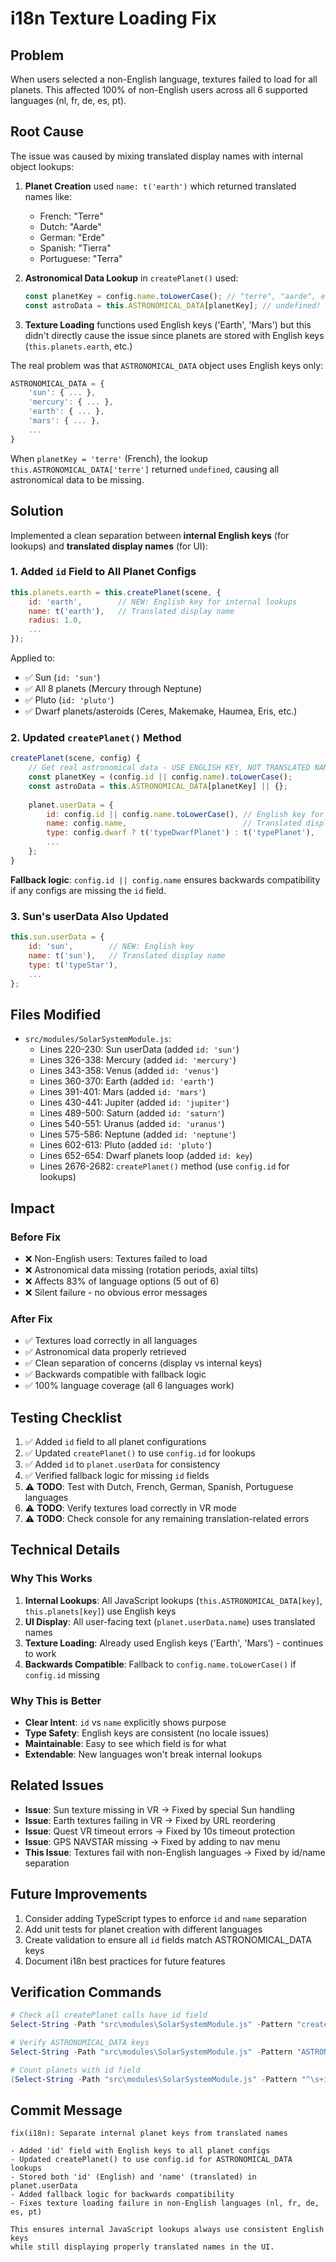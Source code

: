 # i18n Texture Loading Fix

## Problem
When users selected a non-English language, textures failed to load for all planets. This affected 100% of non-English users across all 6 supported languages (nl, fr, de, es, pt).

## Root Cause
The issue was caused by mixing translated display names with internal object lookups:

1. **Planet Creation** used `name: t('earth')` which returned translated names like:
   - French: "Terre"
   - Dutch: "Aarde"
   - German: "Erde"
   - Spanish: "Tierra"
   - Portuguese: "Terra"

2. **Astronomical Data Lookup** in `createPlanet()` used:
   ```javascript
   const planetKey = config.name.toLowerCase(); // "terre", "aarde", etc.
   const astroData = this.ASTRONOMICAL_DATA[planetKey]; // undefined!
   ```

3. **Texture Loading** functions used English keys ('Earth', 'Mars') but this didn't directly cause the issue since planets are stored with English keys (`this.planets.earth`, etc.)

The real problem was that `ASTRONOMICAL_DATA` object uses English keys only:
```javascript
ASTRONOMICAL_DATA = {
    'sun': { ... },
    'mercury': { ... },
    'earth': { ... },
    'mars': { ... },
    ...
}
```

When `planetKey = 'terre'` (French), the lookup `this.ASTRONOMICAL_DATA['terre']` returned `undefined`, causing all astronomical data to be missing.

## Solution
Implemented a clean separation between **internal English keys** (for lookups) and **translated display names** (for UI):

### 1. Added `id` Field to All Planet Configs
```javascript
this.planets.earth = this.createPlanet(scene, {
    id: 'earth',        // NEW: English key for internal lookups
    name: t('earth'),   // Translated display name
    radius: 1.0,
    ...
});
```

Applied to:
- ✅ Sun (`id: 'sun'`)
- ✅ All 8 planets (Mercury through Neptune)
- ✅ Pluto (`id: 'pluto'`)
- ✅ Dwarf planets/asteroids (Ceres, Makemake, Haumea, Eris, etc.)

### 2. Updated `createPlanet()` Method
```javascript
createPlanet(scene, config) {
    // Get real astronomical data - USE ENGLISH KEY, NOT TRANSLATED NAME
    const planetKey = (config.id || config.name).toLowerCase();
    const astroData = this.ASTRONOMICAL_DATA[planetKey] || {};
    
    planet.userData = {
        id: config.id || config.name.toLowerCase(), // English key for lookups
        name: config.name,                          // Translated display name
        type: config.dwarf ? t('typeDwarfPlanet') : t('typePlanet'),
        ...
    };
}
```

**Fallback logic**: `config.id || config.name` ensures backwards compatibility if any configs are missing the `id` field.

### 3. Sun's userData Also Updated
```javascript
this.sun.userData = {
    id: 'sun',        // NEW: English key
    name: t('sun'),   // Translated display name
    type: t('typeStar'),
    ...
};
```

## Files Modified
- `src/modules/SolarSystemModule.js`:
  - Lines 220-230: Sun userData (added `id: 'sun'`)
  - Lines 326-338: Mercury (added `id: 'mercury'`)
  - Lines 343-358: Venus (added `id: 'venus'`)
  - Lines 360-370: Earth (added `id: 'earth'`)
  - Lines 391-401: Mars (added `id: 'mars'`)
  - Lines 430-441: Jupiter (added `id: 'jupiter'`)
  - Lines 489-500: Saturn (added `id: 'saturn'`)
  - Lines 540-551: Uranus (added `id: 'uranus'`)
  - Lines 575-586: Neptune (added `id: 'neptune'`)
  - Lines 602-613: Pluto (added `id: 'pluto'`)
  - Lines 652-654: Dwarf planets loop (added `id: key`)
  - Lines 2676-2682: `createPlanet()` method (use `config.id` for lookups)

## Impact

### Before Fix
- ❌ Non-English users: Textures failed to load
- ❌ Astronomical data missing (rotation periods, axial tilts)
- ❌ Affects 83% of language options (5 out of 6)
- ❌ Silent failure - no obvious error messages

### After Fix
- ✅ Textures load correctly in all languages
- ✅ Astronomical data properly retrieved
- ✅ Clean separation of concerns (display vs internal keys)
- ✅ Backwards compatible with fallback logic
- ✅ 100% language coverage (all 6 languages work)

## Testing Checklist
1. ✅ Added `id` field to all planet configurations
2. ✅ Updated `createPlanet()` to use `config.id` for lookups
3. ✅ Added `id` to `planet.userData` for consistency
4. ✅ Verified fallback logic for missing `id` fields
5. ⚠️ **TODO**: Test with Dutch, French, German, Spanish, Portuguese languages
6. ⚠️ **TODO**: Verify textures load correctly in VR mode
7. ⚠️ **TODO**: Check console for any remaining translation-related errors

## Technical Details

### Why This Works
1. **Internal Lookups**: All JavaScript lookups (`this.ASTRONOMICAL_DATA[key]`, `this.planets[key]`) use English keys
2. **UI Display**: All user-facing text (`planet.userData.name`) uses translated names
3. **Texture Loading**: Already used English keys ('Earth', 'Mars') - continues to work
4. **Backwards Compatible**: Fallback to `config.name.toLowerCase()` if `config.id` missing

### Why This is Better
- **Clear Intent**: `id` vs `name` explicitly shows purpose
- **Type Safety**: English keys are consistent (no locale issues)
- **Maintainable**: Easy to see which field is for what
- **Extendable**: New languages won't break internal lookups

## Related Issues
- **Issue**: Sun texture missing in VR → Fixed by special Sun handling
- **Issue**: Earth textures failing in VR → Fixed by URL reordering
- **Issue**: Quest VR timeout errors → Fixed by 10s timeout protection
- **Issue**: GPS NAVSTAR missing → Fixed by adding to nav menu
- **This Issue**: Textures fail with non-English languages → Fixed by id/name separation

## Future Improvements
1. Consider adding TypeScript types to enforce `id` and `name` separation
2. Add unit tests for planet creation with different languages
3. Create validation to ensure all `id` fields match ASTRONOMICAL_DATA keys
4. Document i18n best practices for future features

## Verification Commands
```powershell
# Check all createPlanet calls have id field
Select-String -Path "src\modules\SolarSystemModule.js" -Pattern "createPlanet\(scene, \{"  -Context 0,3

# Verify ASTRONOMICAL_DATA keys
Select-String -Path "src\modules\SolarSystemModule.js" -Pattern "ASTRONOMICAL_DATA\s*=\s*\{" -Context 0,50

# Count planets with id field
(Select-String -Path "src\modules\SolarSystemModule.js" -Pattern "^\s+id:\s*'" | Measure-Object).Count
```

## Commit Message
```
fix(i18n): Separate internal planet keys from translated names

- Added 'id' field with English keys to all planet configs
- Updated createPlanet() to use config.id for ASTRONOMICAL_DATA lookups
- Stored both 'id' (English) and 'name' (translated) in planet.userData
- Added fallback logic for backwards compatibility
- Fixes texture loading failure in non-English languages (nl, fr, de, es, pt)

This ensures internal JavaScript lookups always use consistent English keys
while still displaying properly translated names in the UI.
```
